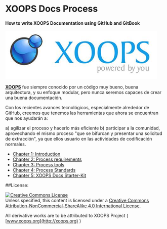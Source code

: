 XOOPS Docs Process
============

#### How to write XOOPS Documentation using GitHub and GitBook

![](../en/assets/logoXoops.jpg)

[**XOOPS**](http://xoops.org)  fue siempre conocido por un código muy bueno, buena arquitectura, y su enfoque modular, pero nunca seremos capaces de crear una buena documentación.

Con los recientes avances tecnológicos, especialmente alrededor de GitHub, creemos que tenemos las herramientas que ahora se encuentran que nos ayudarán a:

a) agilizar el proceso y hacerlo más eficiente
b) participar a la comunidad, aprovechando el mismo proceso "que se bifurcan y presentar una solicitud de extracción", ya que ellos usuario en las actividades de codificación normales.


* [Chapter 1: Introduction](book/ch1.md)
* [Chapter 2: Process requirements](book/ch2.md)
* [Chapter 3: Process tools](book/ch3.md)
* [Chapter 4: Process Standards](book/ch4.md)
* [Chapter 5: XOOPS Docs Starter-Kit](book/ch5.md)

##License:

<a rel="license" href="http://creativecommons.org/licenses/by-nc-sa/4.0/"><img alt="Creative Commons License" style="border-width:0" src="https://i.creativecommons.org/l/by-nc-sa/4.0/88x31.png" /></a><br />Unless specified, this content is licensed under a <a rel="license" href="http://creativecommons.org/licenses/by-nc-sa/4.0/">Creative Commons Attribution-NonCommercial-ShareAlike 4.0 International License</a>.

All derivative works are to be attributed to XOOPS Project ( [www.xoops.org](http://xoops.org) )
